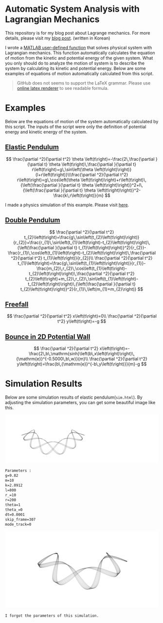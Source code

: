 # Automatic System Analysis with Lagrangian Mechanics

This repository is for my blog post about Lagrange mechanics. For more details, please visit my [blog post](https://unknownpgr.github.io/posts/lagrangian-1). (written in Korean)

I wrote a [MATLAB user-defined function](AutoSolveSystem.m) that solves physical system with Lagrangian mechanics. This function automatically calculates the equation of motion from the kinetic and potential energy of the given system. What you only should do to analyze the motion of system is to describe the system by calculating its kinetic and potential energy. Below are some examples of equations of motion automatically calculated from this script.

> GitHub does not seems to support the LaTeX grammar. Please use [online latex renderer](https://quicklatex.com/) to see readable formula.

# Examples

Below are the equations of motion of the system automatically calculated by this script. The inputs of the script were only the definition of potential energy and kinetic energy of the system.

## [Elastic Pendulum](test_elastic_pendulum.m)

$$
\frac{\partial ^2}{\partial t^2} \theta \left(t\right)=-\frac{2\,\frac{\partial }{\partial t} \theta \left(t\right)\,\frac{\partial }{\partial t} r\left(t\right)+g\,\sin\left(\theta \left(t\right)\right)}{l+r\left(t\right)}\\\frac{\partial ^2}{\partial t^2} r\left(t\right)=g\,\cos\left(\theta \left(t\right)\right)+r\left(t\right)\,{\left(\frac{\partial }{\partial t} \theta \left(t\right)\right)}^2+l\,{\left(\frac{\partial }{\partial t} \theta \left(t\right)\right)}^2-\frac{k\,r\left(t\right)}{m}
$$

I made a physics simulation of this example. Please visit [here](https://unknownpgr.github.io/lagrangian-mechanics/sim.html).

## [Double Pendulum](test_double_pendulum.m)

$$
\frac{\partial ^2}{\partial t^2} t_{2}\left(t\right)=\frac{g\,\sin\left(t_{2}\left(t\right)\right)}{r_{2}}+\frac{r_{1}\,\sin\left(t_{1}\left(t\right)-t_{2}\left(t\right)\right)\,{\left(\frac{\partial }{\partial t} t_{1}\left(t\right)\right)}^2}{r_{2}}-\frac{r_{1}\,\cos\left(t_{1}\left(t\right)-t_{2}\left(t\right)\right)\,\frac{\partial ^2}{\partial t^2} t_{1}\left(t\right)}{r_{2}}\\
\frac{\partial ^2}{\partial t^2} t_{1}\left(t\right)=\frac{g\,\sin\left(t_{1}\left(t\right)\right)}{r_{1}}-\frac{m_{2}\,r_{2}\,\cos\left(t_{1}\left(t\right)-t_{2}\left(t\right)\right)\,\frac{\partial ^2}{\partial t^2} t_{2}\left(t\right)+m_{2}\,r_{2}\,\sin\left(t_{1}\left(t\right)-t_{2}\left(t\right)\right)\,{\left(\frac{\partial }{\partial t} t_{2}\left(t\right)\right)}^2}{r_{1}\,\left(m_{1}+m_{2}\right)}
$$

## [Freefall](test_freefall.m)

$$
\frac{\partial ^2}{\partial t^2} x\left(t\right)=0\\
\frac{\partial ^2}{\partial t^2} y\left(t\right)=-g
$$

## [Bounce in 2D Potential Wall](test_bounce.m)

$$
\frac{\partial ^2}{\partial t^2} x\left(t\right)=-\frac{2\,b\,\mathrm{sinh}\left(b\,x\left(t\right)\right)\,{\mathrm{e}}^{-0.5000\,b\,w}}{m}\\
\frac{\partial ^2}{\partial t^2} y\left(t\right)=\frac{b\,{\mathrm{e}}^{-b\,y\left(t\right)}}{m}-g
$$
# Simulation Results

Below are some simulation results of elastic pendulum(`sim.html`). By adjusting the simulation parameters, you can get some beautiful image like this.

![](result3.png)

```
Parameters : 
g=9.82
m=10
k=2.0912
l=800
r_=10
r=200
theta=1
theta_=0
dt=0.0001
skip_frame=307
mode_track=0
```



![](result1.png)

```
I forgot the parameters of this simulation.
```
